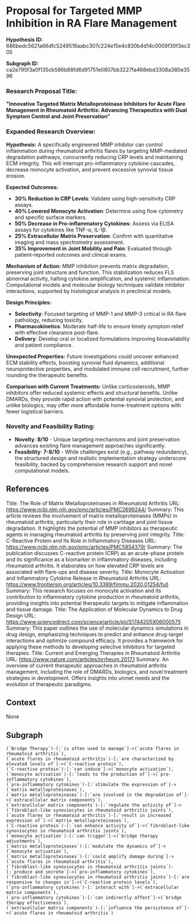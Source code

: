 
# Proposal for Targeted MMP Inhibition in RA Flare Management

**Hypothesis ID:** 686bedc5621a66dfc5249516aabc307c224e15e4c830b4d14c0009f30f3ec305

**Subgraph ID:** ca2e795f3a0f135cb586b88fd6d91751e0807bb3227fa468ebd3308a380e3596

### Research Proposal Title:

**"Innovative Targeted Matrix Metalloproteinase Inhibitors for Acute Flare Management in Rheumatoid Arthritis: Advancing Therapeutics with Dual Symptom Control and Joint Preservation"**

### Expanded Research Overview:

**Hypothesis:**
A specifically engineered MMP inhibitor can control inflammation during rheumatoid arthritis flares by targeting MMP-mediated degradation pathways, concurrently reducing CRP levels and maintaining ECM integrity. This will interrupt pro-inflammatory cytokine cascades, decrease monocyte activation, and prevent excessive synovial tissue erosion.

**Expected Outcomes:**
- **30% Reduction in CRP Levels**: Validate using high-sensitivity CRP assays.
- **40% Lowered Monocyte Activation**: Determine using flow cytometry and specific surface markers.
- **50% Decrease in Pro-inflammatory Cytokines**: Assess via ELISA assays for cytokines like TNF-α, IL-1β.
- **25% Extracellular Matrix Preservation**: Confirm with quantitative imaging and mass spectrometry assessment.
- **35% Improvement in Joint Mobility and Pain**: Evaluated through patient-reported outcomes and clinical exams.

**Mechanism of Action:**
MMP inhibition prevents matrix degradation, preserving joint structure and function. This stabilization reduces FLS abnormal activity, halting cytokine amplification, and systemic inflammation. Computational models and molecular biology techniques validate inhibitor interactions, supported by histological analysis in preclinical models.

**Design Principles:**
- **Selectivity**: Focused targeting of MMP-1 and MMP-3 critical in RA flare pathology, reducing toxicity.
- **Pharmacokinetics**: Moderate half-life to ensure timely symptom relief with effective clearance post-flare.
- **Delivery**: Develop oral or localized formulations improving bioavailability and patient compliance.

**Unexpected Properties:**
Future investigations could uncover enhanced ECM stability effects, boosting synovial fluid dynamics, additional neuroprotective properties, and modulated immune cell recruitment, further rounding the therapeutic benefits.

**Comparison with Current Treatments:**
Unlike corticosteroids, MMP inhibitors offer reduced systemic effects and structural benefits. Unlike DMARDs, they provide rapid action with potential synovial protection, and unlike biologics, may offer more affordable home-treatment options with fewer logistical barriers.

### Novelty and Feasibility Rating:
- **Novelty**: **8/10** - Unique targeting mechanisms and joint preservation advances existing flare management approaches significantly.
- **Feasibility**: **7-8/10** - While challenges exist (e.g., pathway redundancy), the structured design and realistic implementation strategy underscore feasibility, backed by comprehensive research support and novel computational models.

## References
Title: The Role of Matrix Metalloproteinases in Rheumatoid Arthritis URL: https://www.ncbi.nlm.nih.gov/pmc/articles/PMC2699244/ Summary: This article reviews the involvement of matrix metalloproteinases (MMPs) in rheumatoid arthritis, particularly their role in cartilage and joint tissue degradation. It highlights the potential of MMP inhibitors as therapeutic agents in managing rheumatoid arthritis by preserving joint integrity.
Title: C-Reactive Protein and Its Role in Inflammatory Diseases URL: https://www.ncbi.nlm.nih.gov/pmc/articles/PMC5854379/ Summary: The publication discusses C-reactive protein (CRP) as an acute-phase protein and its significance as a biomarker in inflammatory diseases, including rheumatoid arthritis. It elaborates on how elevated CRP levels are associated with flare-ups and disease severity.
Title: Monocyte Activation and Inflammatory Cytokine Release in Rheumatoid Arthritis URL: https://www.frontiersin.org/articles/10.3389/fimmu.2020.01254/full Summary: This research focuses on monocyte activation and its contribution to inflammatory cytokine production in rheumatoid arthritis, providing insights into potential therapeutic targets to mitigate inflammation and tissue damage.
Title: The Application of Molecular Dynamics to Drug Design URL: https://www.sciencedirect.com/science/article/pii/S1744205X06000575 Summary: This paper outlines the use of molecular dynamics simulations in drug design, emphasizing techniques to predict and enhance drug-target interactions and optimize compound efficacy. It provides a framework for applying these methods to developing selective inhibitors for targeted therapies.
Title: Current and Emerging Therapies in Rheumatoid Arthritis URL: https://www.nature.com/articles/nrrheum.2017.1 Summary: An overview of current therapeutic approaches in rheumatoid arthritis management, including the role of DMARDs, biologics, and novel treatment strategies in development. Offers insights into unmet needs and the evolution of therapeutic paradigms.

## Context
None

## Subgraph
```
(`Bridge Therapy`)-[:`is often used to manage`]->(`acute flares in rheumatoid arthritis`),
(`acute flares in rheumatoid arthritis`)-[:`are characterized by elevated levels of`]->(`C-reactive protein`),
(`C-reactive protein`)-[:`can induce`]->(`monocyte activation`),
(`monocyte activation`)-[:`leads to the production of`]->(`pro-inflammatory cytokines`),
(`pro-inflammatory cytokines`)-[:`stimulate the expression of`]->(`matrix metalloproteinases`),
(`matrix metalloproteinases`)-[:`are involved in the degradation of`]->(`extracellular matrix components`),
(`extracellular matrix components`)-[:`regulate the activity of`]->(`fibroblast-like synoviocytes in rheumatoid arthritis joints`),
(`acute flares in rheumatoid arthritis`)-[:`result in increased expression of`]->(`matrix metalloproteinases`),
(`C-reactive protein`)-[:`can enhance activity of`]->(`fibroblast-like synoviocytes in rheumatoid arthritis joints`),
(`monocyte activation`)-[:`can trigger`]->(`bridge therapy adjustments`),
(`matrix metalloproteinases`)-[:`modulate the dynamics of`]->(`monocyte activation`),
(`matrix metalloproteinases`)-[:`could amplify damage during`]->(`acute flares in rheumatoid arthritis`),
(`fibroblast-like synoviocytes in rheumatoid arthritis joints`)-[:`produce and secrete`]->(`pro-inflammatory cytokines`),
(`fibroblast-like synoviocytes in rheumatoid arthritis joints`)-[:`are responsive to changes in`]->(`C-reactive protein levels`),
(`pro-inflammatory cytokines`)-[:`interact with`]->(`extracellular matrix components`),
(`pro-inflammatory cytokines`)-[:`can indirectly affect`]->(`bridge therapy effectiveness`),
(`extracellular matrix components`)-[:`influence the persistence of`]->(`acute flares in rheumatoid arthritis`)
```
